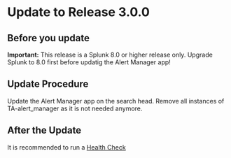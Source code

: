 # Update to Release 3.0.0

## Before you update

**Important:** This release is a Splunk 8.0 or higher release only. Upgrade Splunk to 8.0 first before updatig the Alert Manager app!

## Update Procedure

Update the Alert Manager app on the search head. Remove all instances of TA-alert_manager as it is not needed anymore.

## After the Update

It is recommended to run a [Health Check](health_check.md)
